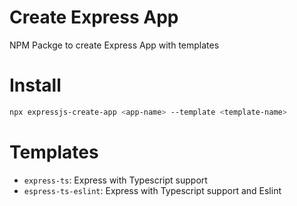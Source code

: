 # Create Express App
NPM Packge to create Express App with templates

# Install

```bash
npx expressjs-create-app <app-name> --template <template-name>
```
# Templates
* `express-ts`: Express with Typescript support
* `espress-ts-eslint`: Express with Typescript support and Eslint
